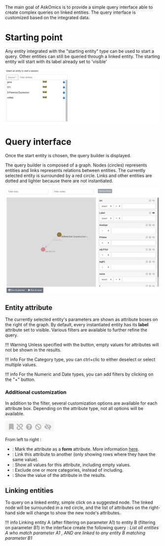 The main goal of AskOmics is to provide a simple query interface able to create complex queries on linked entities.
The query interface is customized based on the integrated data.

# Starting point

Any entity integrated with the "starting entity" type can be used to start a query. Other entities can still be queried through a linked entity. The starting entity will start with its label already set to 'visible'

![ask](img/startpoint.png)

# Query interface

Once the start entity is chosen, the query builder is displayed.

The query builder is composed of a graph. Nodes (circles) represents entities and links represents relations between entities. The currently selected entity is surrounded by a red circle. Links and other entities are dotted and lighter because there are not instantiated.

![query builder](img/query_builder.png "Query builder, Differential Expression is the selected entity, GeneLink is a suggested entity")

## Entity attribute

The currently selected entity's parameters are shown as attribute boxes on the right of the graph. By default, every instantiated entity has its **label** attribute set to visible. Various filters are available to further refine the query.

!!! Warning
    Unless specified with the <i class="fa fa-question-circle inactive"></i> button, empty values for attributes will not be shown in the results.

!!! info
    For the Category type, you can ctrl+clic to either deselect or select multiple values.

!!! info
    For the Numeric and Date types, you can add filters by clicking on the "+" button.

### Additional customization

In addition to the filter, several customization options are available for each attribute box. Depending on the attribute type, not all options will be available.

![customization](img/attribute_box.png)

From left to right :

- <i class="fa fa-bookmark inactive"></i>: Mark the attribute as a **form** attribute. More information [here](template.md).
- <i class="fa fa-link inactive"></i>: Link this attribute to another (only showing rows where they have the same value).
- <i class="fa fa-question-circle inactive"></i>: Show all values for this attribute, including empty values.
- <i class="fa fa-ban inactive"></i>: Exclude one or more categories, instead of including.
- <i class="fa fa-eye-slash inactive"></i>: Show the value of the attribute in the results.


## Linking entities

To query on a linked entity, simple click on a suggested node. The linked node will be surrounded in a red circle, and the list of attributes on the right-hand side will change to show the new node's attributes.

!!! info
     Linking entity A (after filtering on parameter A1) to entity B (filtering on parameter B1) in the interface create the following query : *List all entities A who match parameter A1 , AND are linked to any entity B matching parameter B1*
